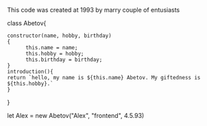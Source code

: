 This code was created at 1993 by marry couple of entusiasts

class Abetov{
    
    constructor(name, hobby, birthday)
    {	
 	      this.name = name;    
          this.hobby = hobby;    
          this.birthday = birthday;          
    }  
    introduction(){  
    return `hello, my name is ${this.name} Abetov. My giftedness is ${this.hobby}.`
    } 
}

let Alex = new Abetov("Alex", "frontend", 4.5.93)
